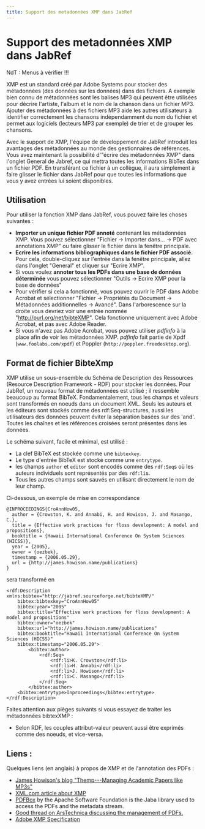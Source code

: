 ```yaml
---
title: Support des metadonnées XMP dans JabRef
---
```


# Support des metadonnées XMP dans JabRef

NdT : Menus à vérifier !!!

XMP est un standard créé par Adobe Systems pour stocker des métadonnées (des données sur les données) dans des fichiers. A exemple bien connu de métadonnées sont les balises MP3 qui peuvent être utilisées pour décrire l'artiste, l'album et le nom de la chanson dans un fichier MP3. Ajouter des métadonnées à des fichiers MP3 aide les autres utilisateurs à identifier correctement les chansons indépendamment du nom du fichier et permet aux logiciels (lecteurs MP3 par exemple) de trier et de grouper les chansons.

Avec le support de XMP, l'équipe de développement de JabRef introduit les avantages des métadonnées au monde des gestionnaires de références. Vous avez maintenant la possibilité d'"écrire des métadonnées XMP" dans l'onglet General de Jabref, ce qui mettra toutes les informations BibTex dans un fichier PDF. En transférant ce fichier à un collègue, il aura simplement à faire glisser le fichier dans JabRef pour que toutes les informations que vous y avez entrées lui soient disponibles.

## Utilisation

Pour utiliser la fonction XMP dans JabRef, vous pouvez faire les choses suivantes :

-   **Importer un unique fichier PDF annoté** contenant les métadonnées XMP. Vous pouvez sélectionner "Fichier → Importer dans... → PDF avec annotations XMP" ou faire glisser le fichier dans la fenêtre principale.
-   **Ecrire les informations bibliographiques dans le fichier PDF associé.** Pour cela, double-cliquez sur l'entrée dans la fenêtre principale, allez dans l'onglet "General" et cliquer sur "Ecrire XMP".
-   Si vous voulez **annoter tous les PDFs dans une base de données déterminée** vous pouvez sélectionner "Outils → Ecrire XMP pour la base de données"
-   Pour vérifier si cela a fonctionné, vous pouvez ouvrir le PDF dans Adobe Acrobat et sélectionner "Fichier → Propriétés du Document → Métadonnées additionnelles → Avancé". Dans l'arborescence sur la droite vous devriez voir une entrée nommée "http://purl.org/net/bibteXMP". Cela fonctionne uniquement avec Adobe Acrobat, et pas avec Adobe Reader.
-   Si vous n'avez pas Adobe Acrobat, vous pouvez utiliser *pdfinfo* à la place afin de voir les métadonnées XMP. *pdfinfo* fait partie de Xpdf (`www.foolabs.com/xpdf`) et Poppler (`http://poppler.freedesktop.org`).

## Format de fichier BibteXmp

XMP utilise un sous-ensemble du Schéma de Description des Ressources (Resource Description Framework - RDF) pour stocker les données. Pour JabRef, un nouveau format de métadonnées est utilisé ; il ressemble beaucoup au format BibTeX. Fondamentalement, tous les champs et valeurs sont transformés en noeuds dans un document XML. Seuls les auteurs et les éditeurs sont stockés comme des rdf:Seq-structures, aussi les utilisateurs des données peuvent éviter la séparation basées sur des 'and'. Toutes les chaînes et les références croisées seront présentes dans les données.

Le schéma suivant, facile et minimal, est utilisé :

-   La clef BibTeX est stockée comme une `bibtexkey`.
-   Le type d'entrée BibTeX est stocké comme une `entrytype`.
-   les champs `author` et `editor` sont encodés comme des `rdf:Seq`s où les auteurs individuels sont représentés par des `rdf:li`s.
-   Tous les autres champs sont sauvés en utilisant directement le nom de leur champ.

Ci-dessous, un exemple de mise en correspondance

    @INPROCEEDINGS{CroAnnHow05,
      author = {Crowston, K. and Annabi, H. and Howison, J. and Masango, C.},
      title = {Effective work practices for floss development: A model and propositions},
      booktitle = {Hawaii International Conference On System Sciences (HICSS)},
      year = {2005},
      owner = {oezbek},
      timestamp = {2006.05.29},
      url = {http://james.howison.name/publications}
    }

sera transformé en

    <rdf:Description xmlns:bibtex="http://jabref.sourceforge.net/bibteXMP/"
        bibtex:bibtexkey="CroAnnHow05"
        bibtex:year="2005"
        bibtex:title="Effective work practices for floss development: A model and propositions"
        bibtex:owner="oezbek"
        bibtex:url="http://james.howison.name/publications"
        bibtex:booktitle="Hawaii International Conference On System Sciences (HICSS)"
        bibtex:timestamp="2006.05.29">
            <bibtex:author>
                <rdf:Seq>
                    <rdf:li>K. Crowston</rdf:li>
                    <rdf:li>H. Annabi</rdf:li>
                    <rdf:li>J. Howison</rdf:li>
                    <rdf:li>C. Masango</rdf:li>
                </rdf:Seq>
            </bibtex:author>
        <bibtex:entrytype>Inproceedings</bibtex:entrytype>
    </rdf:Description>

Faites attention aux pièges suivants si vous essayez de traiter les métadonnées bibtexXMP :

-   Selon RDF, les couples attribut-valeur peuvent aussi être exprimés comme des noeuds, et vice-versa.

## Liens :

Quelques liens (en anglais) à propos de XMP et de l'annotation des PDFs :

-   [James Howison's blog "Themp---Managing Academic Papers like MP3s"](http://freelancepropaganda.com/themp/)
-   [XML.com article about XMP](http://www.xml.com/pub/a/2004/09/22/xmp)
-   [PDFBox](http://pdfbox.apache.org/) by the Apache Software Foundation is the Jaba library used to access the PDFs and the metadata stream.
-   [Good thread on ArsTechnica discussing the management of PDFs.](http://arstechnica.com/civis/viewtopic.php?f=19&t=408429)
-   [Adobe XMP Specification](http://www.adobe.com/content/dam/Adobe/en/devnet/xmp/pdfs/XMPSpecificationPart1.pdf)


